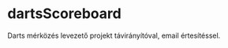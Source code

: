 # dartsScoreboard
Darts mérközés levezető projekt távirányítóval, email értesítéssel.

<!--stackedit_data:
eyJoaXN0b3J5IjpbNDgxODAzNjYyLC0xMDEyMjU0ODA3XX0=
-->